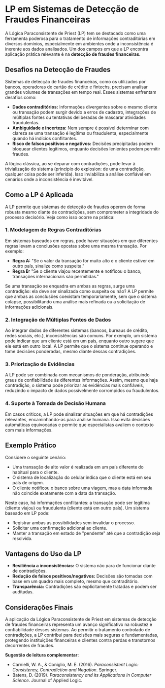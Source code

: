 
# LP em Sistemas de Detecção de Fraudes Financeiras

A Lógica Paraconsistente de Priest (LP) tem se destacado como uma ferramenta poderosa para o tratamento de informações contraditórias em diversos domínios, especialmente em ambientes onde a inconsistência é inerente aos dados analisados. Um dos campos em que a LP encontra aplicação prática relevante é na **detecção de fraudes financeiras**.

## Desafios na Detecção de Fraudes

Sistemas de detecção de fraudes financeiras, como os utilizados por bancos, operadoras de cartão de crédito e fintechs, precisam analisar grandes volumes de transações em tempo real. Esses sistemas enfrentam desafios como:

- **Dados contraditórios:** Informações divergentes sobre o mesmo cliente ou transação podem surgir devido a erros de cadastro, integrações de múltiplas fontes ou tentativas deliberadas de mascarar atividades fraudulentas.
- **Ambiguidade e incerteza:** Nem sempre é possível determinar com clareza se uma transação é legítima ou fraudulenta, especialmente quando há indícios conflitantes.
- **Risco de falsos positivos e negativos:** Decisões precipitadas podem bloquear clientes legítimos, enquanto decisões lenientes podem permitir fraudes.

A lógica clássica, ao se deparar com contradições, pode levar à trivialização do sistema (princípio do explosion: de uma contradição, qualquer coisa pode ser inferida). Isso inviabiliza a análise confiável em cenários onde a inconsistência é inevitável.

## Como a LP é Aplicada

A LP permite que sistemas de detecção de fraudes operem de forma robusta mesmo diante de contradições, sem comprometer a integridade do processo decisório. Veja como isso ocorre na prática:

### 1. Modelagem de Regras Contraditórias

Em sistemas baseados em regras, pode haver situações em que diferentes regras levam a conclusões opostas sobre uma mesma transação. Por exemplo:

- **Regra A:** "Se o valor da transação for muito alto e o cliente estiver em outro país, sinalize como suspeita."
- **Regra B:** "Se o cliente viajou recentemente e notificou o banco, transações internacionais são permitidas."

Se uma transação se enquadra em ambas as regras, surge uma contradição: ela deve ser sinalizada como suspeita ou não? A LP permite que ambas as conclusões coexistam temporariamente, sem que o sistema colapse, possibilitando uma análise mais refinada ou a solicitação de informações adicionais.

### 2. Integração de Múltiplas Fontes de Dados

Ao integrar dados de diferentes sistemas (bancos, bureaus de crédito, redes sociais, etc.), inconsistências são comuns. Por exemplo, um sistema pode indicar que um cliente está em um país, enquanto outro sugere que ele está em outro local. A LP permite que o sistema continue operando e tome decisões ponderadas, mesmo diante dessas contradições.

### 3. Priorização de Evidências

A LP pode ser combinada com mecanismos de ponderação, atribuindo graus de confiabilidade às diferentes informações. Assim, mesmo que haja contradição, o sistema pode priorizar as evidências mais confiáveis, reduzindo o impacto de dados possivelmente corrompidos ou fraudulentos.

### 4. Suporte à Tomada de Decisão Humana

Em casos críticos, a LP pode sinalizar situações em que há contradições relevantes, encaminhando-as para análise humana. Isso evita decisões automáticas equivocadas e permite que especialistas avaliem o contexto com mais informações.

## Exemplo Prático

Considere o seguinte cenário:

- Uma transação de alto valor é realizada em um país diferente do habitual para o cliente.
- O sistema de localização do celular indica que o cliente está em seu país de origem.
- O cliente notificou o banco sobre uma viagem, mas a data informada não coincide exatamente com a data da transação.

Neste caso, há informações conflitantes: a transação pode ser legítima (cliente viajou) ou fraudulenta (cliente está em outro país). Um sistema baseado em LP pode:

- Registrar ambas as possibilidades sem invalidar o processo.
- Solicitar uma confirmação adicional ao cliente.
- Manter a transação em estado de "pendente" até que a contradição seja resolvida.

## Vantagens do Uso da LP

- **Resiliência a inconsistências:** O sistema não para de funcionar diante de contradições.
- **Redução de falsos positivos/negativos:** Decisões são tomadas com base em um quadro mais completo, mesmo que contraditório.
- **Transparência:** Contradições são explicitamente tratadas e podem ser auditadas.

## Considerações Finais

A aplicação da Lógica Paraconsistente de Priest em sistemas de detecção de fraudes financeiras representa um avanço significativo na robustez e confiabilidade desses sistemas. Ao permitir o tratamento controlado de contradições, a LP contribui para decisões mais seguras e fundamentadas, protegendo instituições financeiras e clientes contra perdas e transtornos decorrentes de fraudes.

**Sugestão de leitura complementar:**  
- Carnielli, W. A., & Coniglio, M. E. (2016). *Paraconsistent Logic: Consistency, Contradiction and Negation*. Springer.
- Batens, D. (2019). *Paraconsistency and its Applications in Computer Science*. Journal of Applied Logic.


